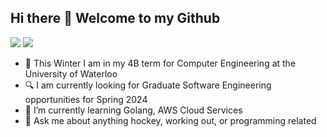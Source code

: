 ## Hi there 👋 Welcome to my Github

[![](https://img.shields.io/badge/linkedin-%230077B5.svg?&style=for-the-badge&logo=linkedin&logoColor=white)](https://www.linkedin.com/in/jacobrintjema)
[![](https://img.shields.io/badge/Contact-D14836?style=for-the-badge&logo=gmail&logoColor=white)](mailto:jrintjem@uwaterloo.ca)

- 🏫 This Winter I am in my 4B term for Computer Engineering at the University of Waterloo
- 🔍 I am currently looking for Graduate Software Engineering opportunities for Spring 2024
- 🌱 I’m currently learning Golang, AWS Cloud Services
- 💬 Ask me about anything hockey, working out, or programming related
